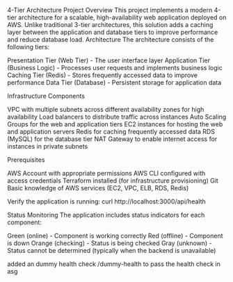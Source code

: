 

4-Tier Architecture Project
Overview
This project implements a modern 4-tier architecture for a scalable, high-availability web application deployed on AWS. Unlike traditional 3-tier architectures, this solution adds a caching layer between the application and database tiers to improve performance and reduce database load.
Architecture
The architecture consists of the following tiers:

Presentation Tier (Web Tier) - The user interface layer
Application Tier (Business Logic) - Processes user requests and implements business logic
Caching Tier (Redis) - Stores frequently accessed data to improve performance
Data Tier (Database) - Persistent storage for application data

Infrastructure Components

VPC with multiple subnets across different availability zones for high availability
Load balancers to distribute traffic across instances
Auto Scaling Groups for the web and application tiers
EC2 instances for hosting the web and application servers
Redis for caching frequently accessed data
RDS (MySQL) for the database tier
NAT Gateway to enable internet access for instances in private subnets

Prerequisites

AWS Account with appropriate permissions
AWS CLI configured with access credentials
Terraform installed (for infrastructure provisioning)
Git
Basic knowledge of AWS services (EC2, VPC, ELB, RDS, Redis)




Verify the application is running:
curl http://localhost:3000/api/health


Status Monitoring
The application includes status indicators for each component:

Green (online) - Component is working correctly
Red (offline) - Component is down
Orange (checking) - Status is being checked
Gray (unknown) - Status cannot be determined (typically when the backend is unavailable)



added an dummy health check /dummy-health to pass the health check in asg 

